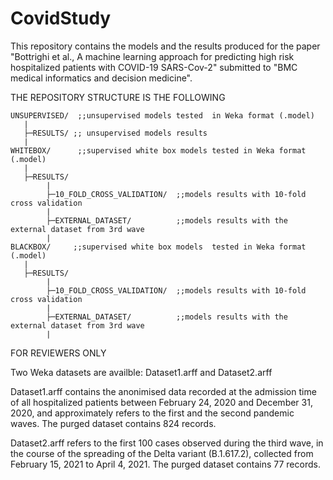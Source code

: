 # CovidStudy
This repository contains the models and the results  produced for the paper "Bottrighi et al., A machine learning approach for predicting high risk hospitalized patients with COVID-19 SARS-Cov-2" submitted to "BMC medical informatics and decision medicine".

THE REPOSITORY STRUCTURE IS THE FOLLOWING

```
UNSUPERVISED/  ;;unsupervised models tested  in Weka format (.model)
   |
   ├─RESULTS/ ;; unsupervised models results
   |
WHITEBOX/      ;;supervised white box models tested in Weka format (.model)
   |
   ├─RESULTS/
        |
        ├─10_FOLD_CROSS_VALIDATION/  ;;models results with 10-fold cross validation
        |
        ├─EXTERNAL_DATASET/          ;;models results with the external dataset from 3rd wave
        |
BLACKBOX/     ;;supervised white box models  tested in Weka format (.model)
   |
   ├─RESULTS/
        |
        ├─10_FOLD_CROSS_VALIDATION/  ;;models results with 10-fold cross validation
        |
        ├─EXTERNAL_DATASET/          ;;models results with the external dataset from 3rd wave
        |
```




FOR REVIEWERS ONLY

Two Weka datasets are availble:
Dataset1.arff and Dataset2.arff

Dataset1.arff contains the anonimised data recorded at the admission time of all hospitalized patients between February 24, 2020 and December 31, 2020, and approximately refers to the first and the second pandemic waves. The purged dataset contains 824 records.

Dataset2.arff refers to the first 100 cases observed during the third wave, in the course of the spreading of the  Delta variant (B.1.617.2), collected from February 15, 2021 to April 4, 2021. The purged dataset contains 77 records.
